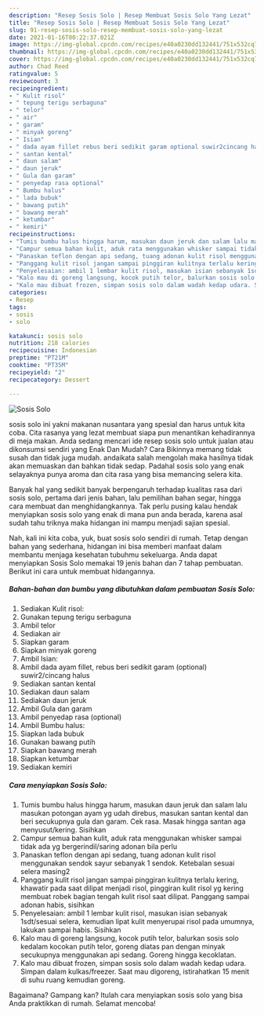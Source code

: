```yaml
---
description: "Resep Sosis Solo | Resep Membuat Sosis Solo Yang Lezat"
title: "Resep Sosis Solo | Resep Membuat Sosis Solo Yang Lezat"
slug: 91-resep-sosis-solo-resep-membuat-sosis-solo-yang-lezat
date: 2021-01-16T00:22:37.021Z
image: https://img-global.cpcdn.com/recipes/e40a0230dd132441/751x532cq70/sosis-solo-foto-resep-utama.jpg
thumbnail: https://img-global.cpcdn.com/recipes/e40a0230dd132441/751x532cq70/sosis-solo-foto-resep-utama.jpg
cover: https://img-global.cpcdn.com/recipes/e40a0230dd132441/751x532cq70/sosis-solo-foto-resep-utama.jpg
author: Chad Reed
ratingvalue: 5
reviewcount: 3
recipeingredient:
- " Kulit risol"
- " tepung terigu serbaguna"
- " telor"
- " air"
- " garam"
- " minyak goreng"
- " Isian"
- " dada ayam fillet rebus beri sedikit garam optional suwir2cincang halus"
- " santan kental"
- " daun salam"
- " daun jeruk"
- " Gula dan garam"
- " penyedap rasa optional"
- " Bumbu halus"
- " lada bubuk"
- " bawang putih"
- " bawang merah"
- " ketumbar"
- " kemiri"
recipeinstructions:
- "Tumis bumbu halus hingga harum, masukan daun jeruk dan salam lalu masukan potongan ayam yg udah direbus, masukan santan kental dan beri secukupnya gula dan garam. Cek rasa. Masak hingga santan aga menyusut/kering. Sisihkan"
- "Campur semua bahan kulit, aduk rata menggunakan whisker sampai tidak ada yg bergerindil/saring adonan bila perlu"
- "Panaskan teflon dengan api sedang, tuang adonan kulit risol menggunakan sendok sayur sebanyak 1 sendok. Ketebalan sesuai selera masing2"
- "Panggang kulit risol jangan sampai pinggiran kulitnya terlalu kering, khawatir pada saat dilipat menjadi risol, pinggiran kulit risol yg kering membuat robek bagian tengah kulit risol saat dilipat. Panggang sampai adonan habis, sisihkan"
- "Penyelesaian: ambil 1 lembar kulit risol, masukan isian sebanyak 1sdt/sesuai selera, kemudian lipat kulit menyerupai risol pada umumnya, lakukan sampai habis. Sisihkan"
- "Kalo mau di goreng langsung, kocok putih telor, balurkan sosis solo kedalam kocokan putih telor, goreng diatas pan dengan minyak secukupnya menggunakan api sedang. Goreng hingga kecoklatan."
- "Kalo mau dibuat frozen, simpan sosis solo dalam wadah kedap udara. Simpan dalam kulkas/freezer. Saat mau digoreng, istirahatkan 15 menit di suhu ruang kemudian goreng."
categories:
- Resep
tags:
- sosis
- solo

katakunci: sosis solo 
nutrition: 218 calories
recipecuisine: Indonesian
preptime: "PT21M"
cooktime: "PT35M"
recipeyield: "2"
recipecategory: Dessert

---
```



![Sosis Solo](https://img-global.cpcdn.com/recipes/e40a0230dd132441/751x532cq70/sosis-solo-foto-resep-utama.jpg)


sosis solo ini yakni makanan nusantara yang spesial dan harus untuk kita coba. Cita rasanya yang lezat membuat siapa pun menantikan kehadirannya di meja makan.
Anda sedang mencari ide resep sosis solo untuk jualan atau dikonsumsi sendiri yang Enak Dan Mudah? Cara Bikinnya memang tidak susah dan tidak juga mudah. andaikata salah mengolah maka hasilnya tidak akan memuaskan dan bahkan tidak sedap. Padahal sosis solo yang enak selayaknya punya aroma dan cita rasa yang bisa memancing selera kita.

Banyak hal yang sedikit banyak berpengaruh terhadap kualitas rasa dari sosis solo, pertama dari jenis bahan, lalu pemilihan bahan segar, hingga cara membuat dan menghidangkannya. Tak perlu pusing kalau hendak menyiapkan sosis solo yang enak di mana pun anda berada, karena asal sudah tahu triknya maka hidangan ini mampu menjadi sajian spesial.




Nah, kali ini kita coba, yuk, buat sosis solo sendiri di rumah. Tetap dengan bahan yang sederhana, hidangan ini bisa memberi manfaat dalam membantu menjaga kesehatan tubuhmu sekeluarga. Anda dapat menyiapkan Sosis Solo memakai 19 jenis bahan dan 7 tahap pembuatan. Berikut ini cara untuk membuat hidangannya.

<!--inarticleads1-->

##### Bahan-bahan dan bumbu yang dibutuhkan dalam pembuatan Sosis Solo:

1. Sediakan  Kulit risol:
1. Gunakan  tepung terigu serbaguna
1. Ambil  telor
1. Sediakan  air
1. Siapkan  garam
1. Siapkan  minyak goreng
1. Ambil  Isian:
1. Ambil  dada ayam fillet, rebus beri sedikit garam (optional) suwir2/cincang halus
1. Sediakan  santan kental
1. Sediakan  daun salam
1. Sediakan  daun jeruk
1. Ambil  Gula dan garam
1. Ambil  penyedap rasa (optional)
1. Ambil  Bumbu halus:
1. Siapkan  lada bubuk
1. Gunakan  bawang putih
1. Siapkan  bawang merah
1. Siapkan  ketumbar
1. Sediakan  kemiri




<!--inarticleads2-->

##### Cara menyiapkan Sosis Solo:

1. Tumis bumbu halus hingga harum, masukan daun jeruk dan salam lalu masukan potongan ayam yg udah direbus, masukan santan kental dan beri secukupnya gula dan garam. Cek rasa. Masak hingga santan aga menyusut/kering. Sisihkan
1. Campur semua bahan kulit, aduk rata menggunakan whisker sampai tidak ada yg bergerindil/saring adonan bila perlu
1. Panaskan teflon dengan api sedang, tuang adonan kulit risol menggunakan sendok sayur sebanyak 1 sendok. Ketebalan sesuai selera masing2
1. Panggang kulit risol jangan sampai pinggiran kulitnya terlalu kering, khawatir pada saat dilipat menjadi risol, pinggiran kulit risol yg kering membuat robek bagian tengah kulit risol saat dilipat. Panggang sampai adonan habis, sisihkan
1. Penyelesaian: ambil 1 lembar kulit risol, masukan isian sebanyak 1sdt/sesuai selera, kemudian lipat kulit menyerupai risol pada umumnya, lakukan sampai habis. Sisihkan
1. Kalo mau di goreng langsung, kocok putih telor, balurkan sosis solo kedalam kocokan putih telor, goreng diatas pan dengan minyak secukupnya menggunakan api sedang. Goreng hingga kecoklatan.
1. Kalo mau dibuat frozen, simpan sosis solo dalam wadah kedap udara. Simpan dalam kulkas/freezer. Saat mau digoreng, istirahatkan 15 menit di suhu ruang kemudian goreng.




Bagaimana? Gampang kan? Itulah cara menyiapkan sosis solo yang bisa Anda praktikkan di rumah. Selamat mencoba!

